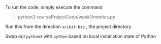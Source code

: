 To run the code, simply execute the command 

> python3 courseProjectCode/week1/metrics.py 

Run this from the direction `scikit-bio` , the project directory 

Swap out `python3` with `python` based on local installation state of Python
